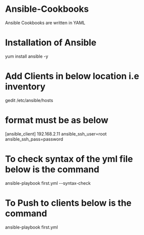 # Ansible-Cookbooks
Ansible Cookbooks are written in YAML

# Installation of Ansible
yum install ansible -y

# Add Clients in below location i.e inventory 
gedit /etc/ansible/hosts

# format must be as below
[ansible_client]
192.168.2.11 ansible_ssh_user=root ansible_ssh_pass=password

# To check syntax of the yml file below is the command
ansible-playbook first.yml --syntax-check

# To Push to clients below is the command
ansible-playbook first.yml
